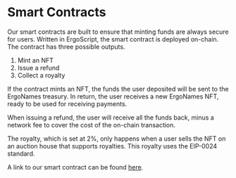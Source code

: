 # Smart Contracts

Our smart contracts are built to ensure that minting funds are always secure for users. Written in ErgoScript, the smart contract is deployed on-chain. The contract has three possible outputs.

1. Mint an NFT
2. Issue a refund
3. Collect a royalty

If the contract mints an NFT, the funds the user deposited will be sent to the ErgoNames treasury. In return, the user receives a new ErgoNames NFT, ready to be used for receiving payments.

When issuing a refund, the user will receive all the funds back, minus a network fee to cover the cost of the on-chain transaction.

The royalty, which is set at 2%, only happens when a user sells the NFT on an auction house that supports royalties. This royalty uses the EIP-0024 standard.

A link to our smart contract can be found [here](https://github.com/ergonames/ergo-names-backend/blob/master/src/main/scala/contracts/ErgoNamesMintingContract.scala).

